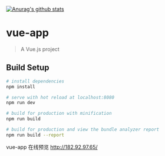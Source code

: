 [![Anurag's github stats](https://github-readme-stats.vercel.app/api?username=vue-app)](https://github.com/anuraghazra/github-readme-stats)

# vue-app

> A Vue.js project

## Build Setup

``` bash
# install dependencies
npm install

# serve with hot reload at localhost:8080
npm run dev

# build for production with minification
npm run build

# build for production and view the bundle analyzer report
npm run build --report
```

vue-app 在线预览   http://182.92.97.65/

